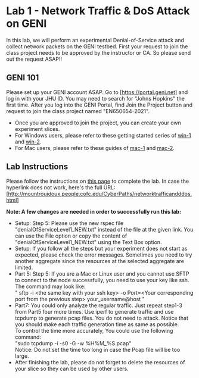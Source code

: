 # Lab 1 - Network Traffic & DoS Attack on GENI

In this lab, we will perform an experimental Denial-of-Service attack and collect network packets on the GENI testbed. First your request to join the class project needs to be approved by the instructor or CA. So please send out the request ASAP!!

## GENI 101

Please set up your GENI account ASAP. Go to [https://portal.geni.net] and log in with your JHU ID. You may need to search for "Johns Hopkins" the first time.
After you log into the GENI Portal, find Join the Project button and request to join the class project named "EN650654-2021". 
- Once you are approved to join the project, you can create your own experiment slices.
- For Windows users, please refer to these getting started series of [win-1](http://mountrouidoux.people.cofc.edu/CyberPaths/GettingStartedWindows.html) and [win-2](http://mountrouidoux.people.cofc.edu/CyberPaths/GettingStartedWindowsHelloGENI.html).
- For Mac users, please refer to these guides of [mac-1](http://mountrouidoux.people.cofc.edu/CyberPaths/GettingStartedMac.html) and [mac-2](http://mountrouidoux.people.cofc.edu/CyberPaths/GettingStartedMacHelloGENI.html).

## Lab Instructions 

Please follow the instructions on [this page](http://mountrouidoux.people.cofc.edu/CyberPaths/networktrafficandddos.html) to complete the lab. In case the hyperlink does not work, here's the full URL: [http://mountrouidoux.people.cofc.edu/CyberPaths/networktrafficandddos.html]

**Note: A few changes are needed in order to successfully run this lab:**
- Setup: Step 5: Please use the new rspec file "denialOfServiceLevel1_NEW.txt" instead of the file at the given link. You can use the File option or copy the content of "denialOfServiceLevel1_NEW.txt" using the Text Box option.
- Setup: If you follow all the steps but your experiment does not start as expected, please check the error messages. Sometimes you need to try another aggregate since the resources at the selected aggregate are limited.
- Part 5: Step 5: If you are a Mac or Linux user and you cannot use SFTP to connect to the node successfully, you need to use your key like ssh. The command may look like:  
" sftp -i \<the same key with your ssh key\> -o Port=\<Your corresponding port from the previous step\> your_username@host "
- Part7: You could only analyze the regular traffic. Just repeat step1-3 from Part5 four more times. Use iperf to generate traffic and use tcpdump to generate pcap files. You do not need to attack. Notice that you should make each traffic generation time as same as possible.  
To control the time more accurately, You could use the following command:  
"sudo tcpdump -i <interface> -s0 -G <the time you want> -w %H%M_%S.pcap"  
Notice: Do not set the time too long in case the Pcap file will be too large.
- After finishing the lab, please do not forget to delete the resources of your slice so they can be used by other users.
